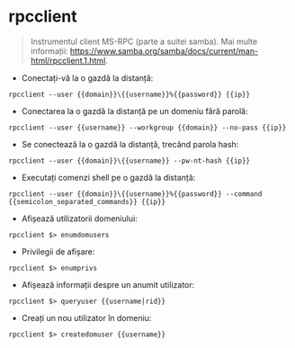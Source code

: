 # rpcclient

> Instrumentul client MS-RPC (parte a suitei samba).
> Mai multe informații: <https://www.samba.org/samba/docs/current/man-html/rpcclient.1.html>.

- Conectați-vă la o gazdă la distanță:

`rpcclient --user {{domain}}\{{username}}%{{password}} {{ip}}`

- Conectarea la o gazdă la distanță pe un domeniu fără parolă:

`rpcclient --user {{username}} --workgroup {{domain}} --no-pass {{ip}}`

- Se conectează la o gazdă la distanță, trecând parola hash:

`rpcclient --user {{domain}}\{{username}} --pw-nt-hash {{ip}}`

- Executați comenzi shell pe o gazdă la distanță:

`rpcclient --user {{domain}}\{{username}}%{{password}} --command {{semicolon_separated_commands}} {{ip}}`

- Afișează utilizatorii domeniului:

`rpcclient $> enumdomusers`

- Privilegii de afișare:

`rpcclient $> enumprivs`

- Afișează informații despre un anumit utilizator:

`rpcclient $> queryuser {{username|rid}}`

- Creați un nou utilizator în domeniu:

`rpcclient $> createdomuser {{username}}`
